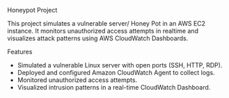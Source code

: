Honeypot  Project

This project simulates a vulnerable server/ Honey Pot in an AWS EC2 instance.
It monitors unauthorized access attempts in realtime and visualizes attack patterns using AWS CloudWatch Dashboards.

Features
* Simulated a vulnerable Linux server with open ports (SSH, HTTP, RDP).
* Deployed and configured Amazon CloudWatch Agent to collect logs.
* Monitored unauthorized access attempts.
* Visualized intrusion patterns in a real-time CloudWatch Dashboard.

